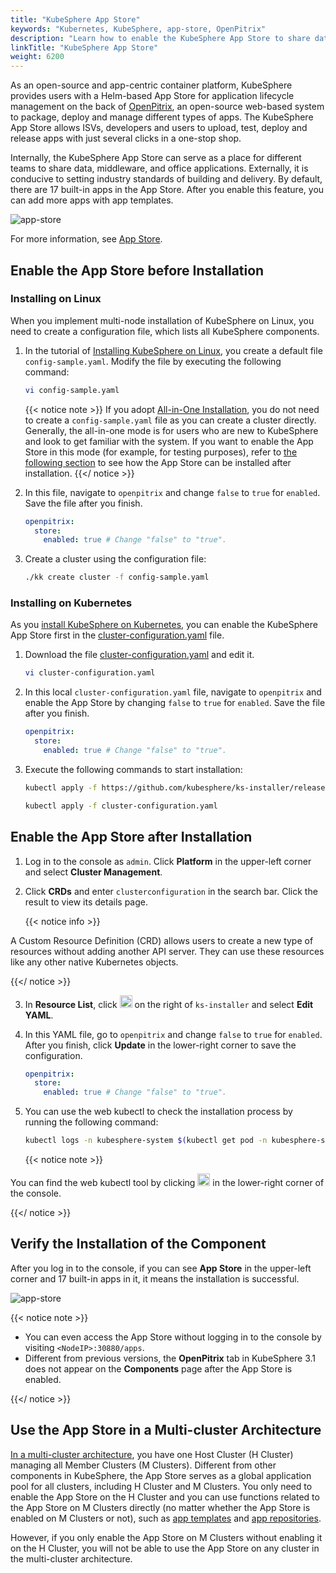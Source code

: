 ```yaml
---
title: "KubeSphere App Store"
keywords: "Kubernetes, KubeSphere, app-store, OpenPitrix"
description: "Learn how to enable the KubeSphere App Store to share data and apps internally and set industry standards of delivery process externally."
linkTitle: "KubeSphere App Store"
weight: 6200
---
```


As an open-source and app-centric container platform, KubeSphere provides users with a Helm-based App Store for application lifecycle management on the back of [OpenPitrix](https://github.com/openpitrix/openpitrix), an open-source web-based system to package, deploy and manage different types of apps. The KubeSphere App Store allows ISVs, developers and users to upload, test, deploy and release apps with just several clicks in a one-stop shop.

Internally, the KubeSphere App Store can serve as a place for different teams to share data, middleware, and office applications. Externally, it is conducive to setting industry standards of building and delivery. By default, there are 17 built-in apps in the App Store. After you enable this feature, you can add more apps with app templates.

![app-store](/images/docs/enable-pluggable-components/kubesphere-app-store/app-store.png)

For more information, see [App Store](../../application-store/).

## Enable the App Store before Installation

### Installing on Linux

When you implement multi-node installation of KubeSphere on Linux, you need to create a configuration file, which lists all KubeSphere components.

1. In the tutorial of [Installing KubeSphere on Linux](../../installing-on-linux/introduction/multioverview/), you create a default file `config-sample.yaml`. Modify the file by executing the following command:

    ```bash
    vi config-sample.yaml
    ```

    {{< notice note >}}
If you adopt [All-in-One Installation](../../quick-start/all-in-one-on-linux/), you do not need to create a `config-sample.yaml` file as you can create a cluster directly. Generally, the all-in-one mode is for users who are new to KubeSphere and look to get familiar with the system. If you want to enable the App Store in this mode (for example, for testing purposes), refer to [the following section](#enable-app-store-after-installation) to see how the App Store can be installed after installation.
    {{</ notice >}}

2. In this file, navigate to `openpitrix` and change `false` to `true` for `enabled`. Save the file after you finish.

    ```yaml
    openpitrix:
      store:
        enabled: true # Change "false" to "true".
    ```

3. Create a cluster using the configuration file:

    ```bash
    ./kk create cluster -f config-sample.yaml
    ```

### Installing on Kubernetes

As you [install KubeSphere on Kubernetes](../../installing-on-kubernetes/introduction/overview/), you can enable the KubeSphere App Store first in the [cluster-configuration.yaml](https://github.com/kubesphere/ks-installer/releases/download/v3.1.1/cluster-configuration.yaml) file.

1. Download the file [cluster-configuration.yaml](https://github.com/kubesphere/ks-installer/releases/download/v3.1.1/cluster-configuration.yaml) and edit it.

    ```bash
    vi cluster-configuration.yaml
    ```

2. In this local `cluster-configuration.yaml` file, navigate to `openpitrix` and enable the App Store by changing `false` to `true` for `enabled`. Save the file after you finish.

    ```yaml
    openpitrix:
      store:
        enabled: true # Change "false" to "true".
    ```

3. Execute the following commands to start installation:

    ```bash
    kubectl apply -f https://github.com/kubesphere/ks-installer/releases/download/v3.1.1/kubesphere-installer.yaml
    
    kubectl apply -f cluster-configuration.yaml
    ```

## Enable the App Store after Installation

1. Log in to the console as `admin`. Click **Platform** in the upper-left corner and select **Cluster Management**.
   
2. Click **CRDs** and enter `clusterconfiguration` in the search bar. Click the result to view its details page.

    {{< notice info >}}

A Custom Resource Definition (CRD) allows users to create a new type of resources without adding another API server. They can use these resources like any other native Kubernetes objects.

{{</ notice >}}

3. In **Resource List**, click <img src="/images/docs/enable-pluggable-components/kubesphere-app-store/three-dots.png" height="20px"> on the right of `ks-installer` and select **Edit YAML**.

4. In this YAML file, go to `openpitrix` and change `false` to `true` for `enabled`. After you finish, click **Update** in the lower-right corner to save the configuration.

    ```yaml
    openpitrix:
      store:
        enabled: true # Change "false" to "true".
    ```

5. You can use the web kubectl to check the installation process by running the following command:

    ```bash
    kubectl logs -n kubesphere-system $(kubectl get pod -n kubesphere-system -l app=ks-install -o jsonpath='{.items[0].metadata.name}') -f
    ```

    {{< notice note >}}

You can find the web kubectl tool by clicking <img src="/images/docs/enable-pluggable-components/kubesphere-app-store/toolbox.png" height="20px"> in the lower-right corner of the console.

{{</ notice >}}

## Verify the Installation of the Component

After you log in to the console, if you can see **App Store** in the upper-left corner and 17 built-in apps in it, it means the installation is successful.

![app-store](/images/docs/enable-pluggable-components/kubesphere-app-store/app-store.png)

{{< notice note >}}

- You can even access the App Store without logging in to the console by visiting `<NodeIP>:30880/apps`.
- Different from previous versions, the **OpenPitrix** tab in KubeSphere 3.1 does not appear on the **Components** page after the App Store is enabled.

{{</ notice >}} 

## Use the App Store in a Multi-cluster Architecture

[In a multi-cluster architecture](../../multicluster-management/introduction/kubefed-in-kubesphere/), you have one Host Cluster (H Cluster) managing all Member Clusters (M Clusters). Different from other components in KubeSphere, the App Store serves as a global application pool for all clusters, including H Cluster and M Clusters. You only need to enable the App Store on the H Cluster and you can use functions related to the App Store on M Clusters directly (no matter whether the App Store is enabled on M Clusters or not), such as [app templates](../../project-user-guide/application/app-template/) and [app repositories](../../workspace-administration/app-repository/import-helm-repository/).

However, if you only enable the App Store on M Clusters without enabling it on the H Cluster, you will not be able to use the App Store on any cluster in the multi-cluster architecture.
